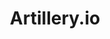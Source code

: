 ---
git: https://github.com/artilleryio/artillery
logohandle: artilleryio
sort: artillery
title: Artillery.io
twitter: https://x.com/artilleryio
website: https://artillery.io/
---